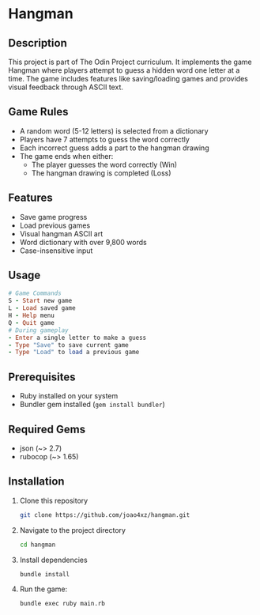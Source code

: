 # Hangman

## Description
This project is part of The Odin Project curriculum. It implements the game Hangman where players attempt to guess a hidden word one letter at a time. The game includes features like saving/loading games and provides visual feedback through ASCII text.

## Game Rules
- A random word (5-12 letters) is selected from a dictionary
- Players have 7 attempts to guess the word correctly
- Each incorrect guess adds a part to the hangman drawing
- The game ends when either:
  - The player guesses the word correctly (Win)
  - The hangman drawing is completed (Loss)

## Features
- Save game progress
- Load previous games
- Visual hangman ASCII art
- Word dictionary with over 9,800 words
- Case-insensitive input

## Usage
```ruby
# Game Commands
S - Start new game
L - Load saved game
H - Help menu
Q - Quit game
# During gameplay
- Enter a single letter to make a guess
- Type "Save" to save current game
- Type "Load" to load a previous game
```

## Prerequisites
- Ruby installed on your system
- Bundler gem installed (`gem install bundler`)

## Required Gems
- json (~> 2.7)
- rubocop (~> 1.65)

## Installation
1. Clone this repository
    ```bash
    git clone https://github.com/joao4xz/hangman.git
    ```
2. Navigate to the project directory
    ```bash
    cd hangman
    ```
3. Install dependencies
    ```bash
    bundle install
    ```
4. Run the game:
    ```bash
    bundle exec ruby main.rb
    ```